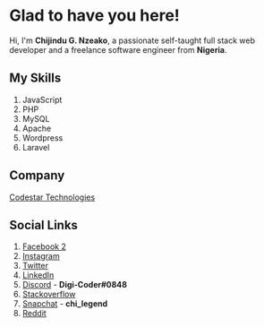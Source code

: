<!--
**Digi-Coder1/Digi-Coder1** is a ✨ _special_ ✨ repository because its `README.md` (this file) appears on your GitHub profile.

Here are some ideas to get you started:

- 🔭 I’m currently working on ...
- 🌱 I’m currently learning ...
- 👯 I’m looking to collaborate on ...
- 🤔 I’m looking for help with ...
- 💬 Ask me about ...
- 📫 How to reach me: ...
- 😄 Pronouns: ...
- ⚡ Fun fact: ...
-->

# Glad to have you here!

Hi, I'm **Chijindu G. Nzeako**, a passionate self-taught full stack web developer and a freelance software engineer from **Nigeria**.

## My Skills

1. JavaScript
2. PHP
3. MySQL
4. Apache
5. Wordpress
6. Laravel

## Company

[Codestar Technologies](https://Codestar.com.ng)

## Social Links

1. [Facebook 2](https://web.facebook.com/chijindu.nzeako.2/)
2. [Instagram](https://www.instagram.com/digi_coder/)
3. [Twitter](https://twitter.com/digi_coder/)
4. [LinkedIn](https://www.linkedin.com/in/chijindunzeako/)
5. [Discord](https://discord.com/) - **Digi-Coder#0848**
6. [Stackoverflow](https://stackoverflow.com/users/16476639/digi-coder)
7. [Snapchat](https://www.snapchat.com/add/chi_legend) - **chi_legend**
8. [Reddit](https://www.reddit.com/user/Digi-Coder)
